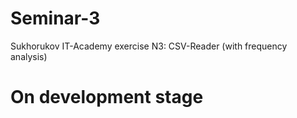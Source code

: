 # Seminar-3
Sukhorukov IT-Academy exercise N3: CSV-Reader (with frequency analysis)

# On development stage

